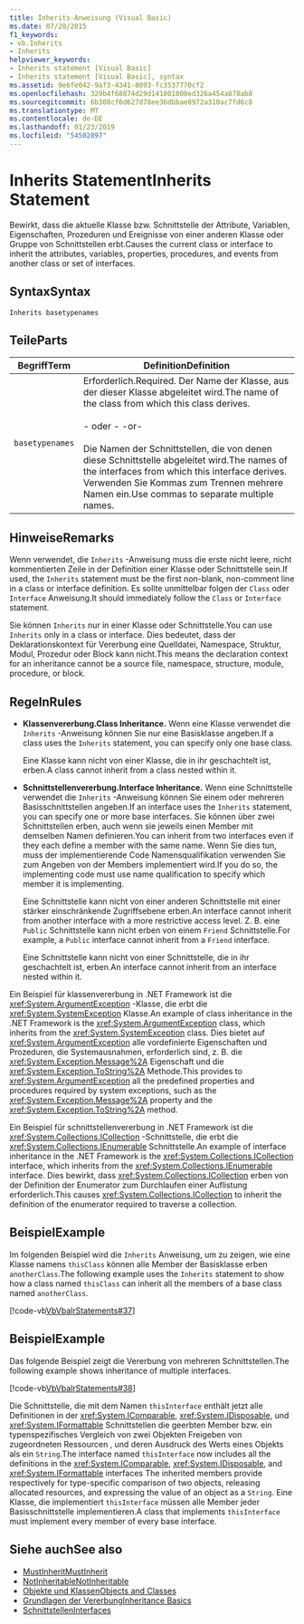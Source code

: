 ```yaml
---
title: Inherits-Anweisung (Visual Basic)
ms.date: 07/20/2015
f1_keywords:
- vb.Inherits
- Inherits
helpviewer_keywords:
- Inherits statement [Visual Basic]
- Inherits statement [Visual Basic], syntax
ms.assetid: 9e6fe042-9af3-4341-8093-fc3537770cf2
ms.openlocfilehash: 329b4f68874d29d141001800ed326a454a878ab8
ms.sourcegitcommit: 6b308cf6d627d78ee36dbbae8972a310ac7fd6c8
ms.translationtype: MT
ms.contentlocale: de-DE
ms.lasthandoff: 01/23/2019
ms.locfileid: "54502897"
---
```

# <a name="inherits-statement"></a><span data-ttu-id="ed886-102">Inherits Statement</span><span class="sxs-lookup"><span data-stu-id="ed886-102">Inherits Statement</span></span>
<span data-ttu-id="ed886-103">Bewirkt, dass die aktuelle Klasse bzw. Schnittstelle der Attribute, Variablen, Eigenschaften, Prozeduren und Ereignisse von einer anderen Klasse oder Gruppe von Schnittstellen erbt.</span><span class="sxs-lookup"><span data-stu-id="ed886-103">Causes the current class or interface to inherit the attributes, variables, properties, procedures, and events from another class or set of interfaces.</span></span>  
  
## <a name="syntax"></a><span data-ttu-id="ed886-104">Syntax</span><span class="sxs-lookup"><span data-stu-id="ed886-104">Syntax</span></span>  
  
```  
Inherits basetypenames  
```  
  
## <a name="parts"></a><span data-ttu-id="ed886-105">Teile</span><span class="sxs-lookup"><span data-stu-id="ed886-105">Parts</span></span>  
  
|<span data-ttu-id="ed886-106">Begriff</span><span class="sxs-lookup"><span data-stu-id="ed886-106">Term</span></span>|<span data-ttu-id="ed886-107">Definition</span><span class="sxs-lookup"><span data-stu-id="ed886-107">Definition</span></span>|  
|---|---|  
|`basetypenames`|<span data-ttu-id="ed886-108">Erforderlich.</span><span class="sxs-lookup"><span data-stu-id="ed886-108">Required.</span></span> <span data-ttu-id="ed886-109">Der Name der Klasse, aus der dieser Klasse abgeleitet wird.</span><span class="sxs-lookup"><span data-stu-id="ed886-109">The name of the class from which this class derives.</span></span><br /><br /> <span data-ttu-id="ed886-110">- oder - </span><span class="sxs-lookup"><span data-stu-id="ed886-110">-or-</span></span><br /><br /> <span data-ttu-id="ed886-111">Die Namen der Schnittstellen, die von denen diese Schnittstelle abgeleitet wird.</span><span class="sxs-lookup"><span data-stu-id="ed886-111">The names of the interfaces from which this interface derives.</span></span> <span data-ttu-id="ed886-112">Verwenden Sie Kommas zum Trennen mehrere Namen ein.</span><span class="sxs-lookup"><span data-stu-id="ed886-112">Use commas to separate multiple names.</span></span>|  
  
## <a name="remarks"></a><span data-ttu-id="ed886-113">Hinweise</span><span class="sxs-lookup"><span data-stu-id="ed886-113">Remarks</span></span>  
 <span data-ttu-id="ed886-114">Wenn verwendet, die `Inherits` -Anweisung muss die erste nicht leere, nicht kommentierten Zeile in der Definition einer Klasse oder Schnittstelle sein.</span><span class="sxs-lookup"><span data-stu-id="ed886-114">If used, the `Inherits` statement must be the first non-blank, non-comment line in a class or interface definition.</span></span> <span data-ttu-id="ed886-115">Es sollte unmittelbar folgen der `Class` oder `Interface` Anweisung.</span><span class="sxs-lookup"><span data-stu-id="ed886-115">It should immediately follow the `Class` or `Interface` statement.</span></span>  
  
 <span data-ttu-id="ed886-116">Sie können `Inherits` nur in einer Klasse oder Schnittstelle.</span><span class="sxs-lookup"><span data-stu-id="ed886-116">You can use `Inherits` only in a class or interface.</span></span> <span data-ttu-id="ed886-117">Dies bedeutet, dass der Deklarationskontext für Vererbung eine Quelldatei, Namespace, Struktur, Modul, Prozedur oder Block kann nicht.</span><span class="sxs-lookup"><span data-stu-id="ed886-117">This means the declaration context for an inheritance cannot be a source file, namespace, structure, module, procedure, or block.</span></span>  
  
## <a name="rules"></a><span data-ttu-id="ed886-118">Regeln</span><span class="sxs-lookup"><span data-stu-id="ed886-118">Rules</span></span>  
  
-   <span data-ttu-id="ed886-119">**Klassenvererbung.**</span><span class="sxs-lookup"><span data-stu-id="ed886-119">**Class Inheritance.**</span></span> <span data-ttu-id="ed886-120">Wenn eine Klasse verwendet die `Inherits` -Anweisung können Sie nur eine Basisklasse angeben.</span><span class="sxs-lookup"><span data-stu-id="ed886-120">If a class uses the `Inherits` statement, you can specify only one base class.</span></span>  
  
     <span data-ttu-id="ed886-121">Eine Klasse kann nicht von einer Klasse, die in ihr geschachtelt ist, erben.</span><span class="sxs-lookup"><span data-stu-id="ed886-121">A class cannot inherit from a class nested within it.</span></span>  
  
-   <span data-ttu-id="ed886-122">**Schnittstellenvererbung.**</span><span class="sxs-lookup"><span data-stu-id="ed886-122">**Interface Inheritance.**</span></span> <span data-ttu-id="ed886-123">Wenn eine Schnittstelle verwendet die `Inherits` -Anweisung können Sie einem oder mehreren Basisschnittstellen angeben.</span><span class="sxs-lookup"><span data-stu-id="ed886-123">If an interface uses the `Inherits` statement, you can specify one or more base interfaces.</span></span> <span data-ttu-id="ed886-124">Sie können über zwei Schnittstellen erben, auch wenn sie jeweils einen Member mit demselben Namen definieren.</span><span class="sxs-lookup"><span data-stu-id="ed886-124">You can inherit from two interfaces even if they each define a member with the same name.</span></span> <span data-ttu-id="ed886-125">Wenn Sie dies tun, muss der implementierende Code Namensqualifikation verwenden Sie zum Angeben von der Members implementiert wird.</span><span class="sxs-lookup"><span data-stu-id="ed886-125">If you do so, the implementing code must use name qualification to specify which member it is implementing.</span></span>  
  
     <span data-ttu-id="ed886-126">Eine Schnittstelle kann nicht von einer anderen Schnittstelle mit einer stärker einschränkende Zugriffsebene erben.</span><span class="sxs-lookup"><span data-stu-id="ed886-126">An interface cannot inherit from another interface with a more restrictive access level.</span></span> <span data-ttu-id="ed886-127">Z. B. eine `Public` Schnittstelle kann nicht erben von einem `Friend` Schnittstelle.</span><span class="sxs-lookup"><span data-stu-id="ed886-127">For example, a `Public` interface cannot inherit from a `Friend` interface.</span></span>  
  
     <span data-ttu-id="ed886-128">Eine Schnittstelle kann nicht von einer Schnittstelle, die in ihr geschachtelt ist, erben.</span><span class="sxs-lookup"><span data-stu-id="ed886-128">An interface cannot inherit from an interface nested within it.</span></span>  
  
 <span data-ttu-id="ed886-129">Ein Beispiel für klassenvererbung in .NET Framework ist die <xref:System.ArgumentException> -Klasse, die erbt die <xref:System.SystemException> Klasse.</span><span class="sxs-lookup"><span data-stu-id="ed886-129">An example of class inheritance in the .NET Framework is the <xref:System.ArgumentException> class, which inherits from the <xref:System.SystemException> class.</span></span> <span data-ttu-id="ed886-130">Dies bietet auf <xref:System.ArgumentException> alle vordefinierte Eigenschaften und Prozeduren, die Systemausnahmen, erforderlich sind, z. B. die <xref:System.Exception.Message%2A> Eigenschaft und die <xref:System.Exception.ToString%2A> Methode.</span><span class="sxs-lookup"><span data-stu-id="ed886-130">This provides to <xref:System.ArgumentException> all the predefined properties and procedures required by system exceptions, such as the <xref:System.Exception.Message%2A> property and the <xref:System.Exception.ToString%2A> method.</span></span>  
  
 <span data-ttu-id="ed886-131">Ein Beispiel für schnittstellenvererbung in .NET Framework ist die <xref:System.Collections.ICollection> -Schnittstelle, die erbt die <xref:System.Collections.IEnumerable> Schnittstelle.</span><span class="sxs-lookup"><span data-stu-id="ed886-131">An example of interface inheritance in the .NET Framework is the <xref:System.Collections.ICollection> interface, which inherits from the <xref:System.Collections.IEnumerable> interface.</span></span> <span data-ttu-id="ed886-132">Dies bewirkt, dass <xref:System.Collections.ICollection> erben von der Definition der Enumerator zum Durchlaufen einer Auflistung erforderlich.</span><span class="sxs-lookup"><span data-stu-id="ed886-132">This causes <xref:System.Collections.ICollection> to inherit the definition of the enumerator required to traverse a collection.</span></span>  
  
## <a name="example"></a><span data-ttu-id="ed886-133">Beispiel</span><span class="sxs-lookup"><span data-stu-id="ed886-133">Example</span></span>  
 <span data-ttu-id="ed886-134">Im folgenden Beispiel wird die `Inherits` Anweisung, um zu zeigen, wie eine Klasse namens `thisClass` können alle Member der Basisklasse erben `anotherClass`.</span><span class="sxs-lookup"><span data-stu-id="ed886-134">The following example uses the `Inherits` statement to show how a class named `thisClass` can inherit all the members of a base class named `anotherClass`.</span></span>  
  
 [!code-vb[VbVbalrStatements#37](../../../visual-basic/language-reference/error-messages/codesnippet/VisualBasic/inherits-statement_1.vb)]  
  
## <a name="example"></a><span data-ttu-id="ed886-135">Beispiel</span><span class="sxs-lookup"><span data-stu-id="ed886-135">Example</span></span>  
 <span data-ttu-id="ed886-136">Das folgende Beispiel zeigt die Vererbung von mehreren Schnittstellen.</span><span class="sxs-lookup"><span data-stu-id="ed886-136">The following example shows inheritance of multiple interfaces.</span></span>  
  
 [!code-vb[VbVbalrStatements#38](../../../visual-basic/language-reference/error-messages/codesnippet/VisualBasic/inherits-statement_2.vb)]  
  
 <span data-ttu-id="ed886-137">Die Schnittstelle, die mit dem Namen `thisInterface` enthält jetzt alle Definitionen in der <xref:System.IComparable>, <xref:System.IDisposable>, und <xref:System.IFormattable> Schnittstellen die geerbten Member bzw. ein typenspezifisches Vergleich von zwei Objekten Freigeben von zugeordneten Ressourcen , und deren Ausdruck des Werts eines Objekts als ein `String`.</span><span class="sxs-lookup"><span data-stu-id="ed886-137">The interface named `thisInterface` now includes all the definitions in the <xref:System.IComparable>, <xref:System.IDisposable>, and <xref:System.IFormattable> interfaces The inherited members provide respectively for type-specific comparison of two objects, releasing allocated resources, and expressing the value of an object as a `String`.</span></span> <span data-ttu-id="ed886-138">Eine Klasse, die implementiert `thisInterface` müssen alle Member jeder Basisschnittstelle implementieren.</span><span class="sxs-lookup"><span data-stu-id="ed886-138">A class that implements `thisInterface` must implement every member of every base interface.</span></span>  
  
## <a name="see-also"></a><span data-ttu-id="ed886-139">Siehe auch</span><span class="sxs-lookup"><span data-stu-id="ed886-139">See also</span></span>
- [<span data-ttu-id="ed886-140">MustInherit</span><span class="sxs-lookup"><span data-stu-id="ed886-140">MustInherit</span></span>](../../../visual-basic/language-reference/modifiers/mustinherit.md)
- [<span data-ttu-id="ed886-141">NotInheritable</span><span class="sxs-lookup"><span data-stu-id="ed886-141">NotInheritable</span></span>](../../../visual-basic/language-reference/modifiers/notinheritable.md)
- [<span data-ttu-id="ed886-142">Objekte und Klassen</span><span class="sxs-lookup"><span data-stu-id="ed886-142">Objects and Classes</span></span>](../../../visual-basic/programming-guide/language-features/objects-and-classes/index.md)
- [<span data-ttu-id="ed886-143">Grundlagen der Vererbung</span><span class="sxs-lookup"><span data-stu-id="ed886-143">Inheritance Basics</span></span>](../../../visual-basic/programming-guide/language-features/objects-and-classes/inheritance-basics.md)
- [<span data-ttu-id="ed886-144">Schnittstellen</span><span class="sxs-lookup"><span data-stu-id="ed886-144">Interfaces</span></span>](../../../visual-basic/programming-guide/language-features/interfaces/index.md)

